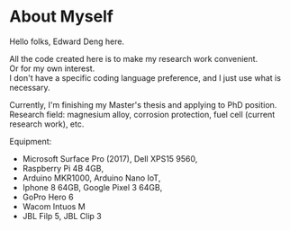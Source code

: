 # About Myself
Hello folks, Edward Deng here.

All the code created here is to make my research work convenient. <br/>
Or for my own interest. <br/>
I don't have a specific coding language preference, and I just use what is necessary.

Currently, I'm finishing my Master's thesis and applying to PhD position.<br/>
Research field: magnesium alloy, corrosion protection, fuel cell (current research work), etc. 

Equipment: 
- Microsoft Surface Pro (2017), Dell XPS15 9560, <br/>
- Raspberry Pi 4B 4GB, <br/>
- Arduino MKR1000, Arduino Nano IoT, <br/>
- Iphone 8 64GB, Google Pixel 3 64GB, <br/>
- GoPro Hero 6
- Wacom Intuos M
- JBL Filp 5, JBL Clip 3
